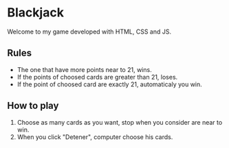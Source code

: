 # Blackjack
Welcome to my game developed with HTML, CSS and JS.

## Rules
* The one that have more points near to 21, wins.
* If the points of choosed cards are greater than 21, loses.
* If the point of choosed card are exactly 21, automaticaly you win.

## How to play
1. Choose as many cards as you want, stop when you consider are near to win.
2. When you click "Detener", computer choose his cards.